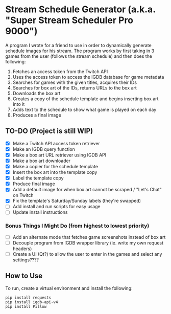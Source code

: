 # Stream Schedule Generator (a.k.a. "Super Stream Scheduler Pro 9000")
A program I wrote for a friend to use in order to dynamically generate schedule images for his stream.
The program works by first taking in 3 games from the user (follows the stream schedule) and then does the following:
1. Fetches an access token from the Twitch API
2. Uses the access token to access the IGDB database for game metadata
3. Searches for games with the given titles, acquires their IDs
4. Searches for box art of the IDs, returns URLs to the box art
5. Downloads the box art
6. Creates a copy of the schedule template and begins inserting box art into it
7. Adds text to the schedule to show what game is played on each day
8. Produces a final image

## TO-DO (Project is still WIP)
- [x] Make a Twitch API access token retriever
- [x] Make an IGDB query function
- [x] Make a box art URL retriever using IGDB API
- [x] Make a box art downloader
- [x] Make a copier for the schedule template
- [x] Insert the box art into the template copy
- [x] Label the template copy
- [x] Produce final image
- [x] Add a default image for when box art cannot be scraped / "Let's Chat" on Twitch
- [x] Fix the template's Saturday/Sunday labels (they're swapped)
- [ ] Add install and run scripts for easy usage
- [ ] Update install instructions
### Bonus Things I Might Do (from highest to lowest priority)
- [ ] Add an alternate mode that fetches game screenshots instead of box art
- [ ] Decouple program from IGDB wrapper library (ie. write my own request headers)
- [ ] Create a UI (Qt?) to allow the user to enter in the games and select any settings????

## How to Use
To run, create a virtual environment and install the following:
```
pip install requests
pip install igdb-api-v4
pip install Pillow
```